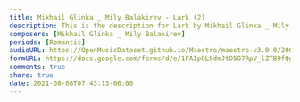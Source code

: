 ```yaml
---
title: Mikhail Glinka _ Mily Balakirev - Lark (2)
description: This is the description for Lark by Mikhail Glinka _ Mily Balakirev
composers: [Mikhail Glinka _ Mily Balakirev]
periods: [Romantic]
audioURL: https://OpenMusicDataset.github.io/Maestro/maestro-v3.0.0/2008/MIDI-Unprocessed_06_R1_2008_01-04_ORIG_MID--AUDIO_06_R1_2008_wav--4.midi
formURL: https://docs.google.com/forms/d/e/1FAIpQLSdmJtD5O7RpV_lZTB9fQg4yYoEGCa5_SA4Raf1Kd_7npK1b5g/viewform
comments: true
share: true
date: 2021-08-08T07:43:13-06:00
---
```

